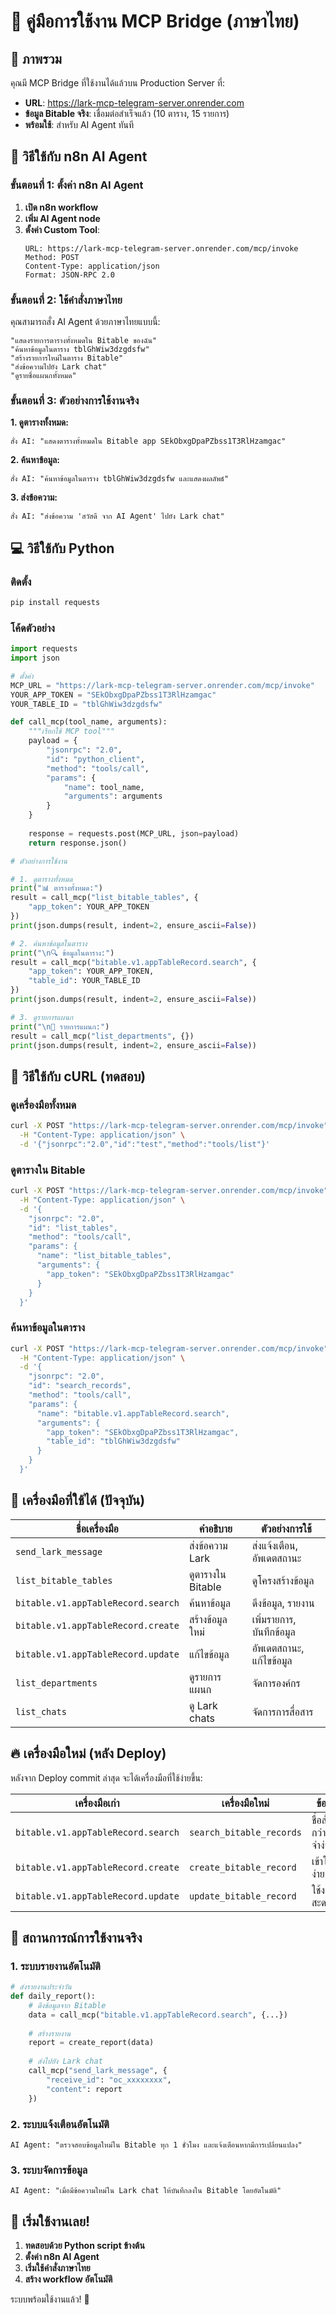 # 📖 คู่มือการใช้งาน MCP Bridge (ภาษาไทย)

## 🎯 ภาพรวม

คุณมี MCP Bridge ที่ใช้งานได้แล้วบน Production Server ที่:
- **URL**: https://lark-mcp-telegram-server.onrender.com
- **ข้อมูล Bitable จริง**: เชื่อมต่อสำเร็จแล้ว (10 ตาราง, 15 รายการ)
- **พร้อมใช้**: สำหรับ AI Agent ทันที

## 🤖 วิธีใช้กับ n8n AI Agent

### ขั้นตอนที่ 1: ตั้งค่า n8n AI Agent

1. **เปิด n8n workflow**
2. **เพิ่ม AI Agent node**
3. **ตั้งค่า Custom Tool**:
   ```
   URL: https://lark-mcp-telegram-server.onrender.com/mcp/invoke
   Method: POST
   Content-Type: application/json
   Format: JSON-RPC 2.0
   ```

### ขั้นตอนที่ 2: ใช้คำสั่งภาษาไทย

คุณสามารถสั่ง AI Agent ด้วยภาษาไทยแบบนี้:

```
"แสดงรายการตารางทั้งหมดใน Bitable ของฉัน"
"ค้นหาข้อมูลในตาราง tblGhWiw3dzgdsfw"
"สร้างรายการใหม่ในตาราง Bitable"
"ส่งข้อความไปยัง Lark chat"
"ดูรายชื่อแผนกทั้งหมด"
```

### ขั้นตอนที่ 3: ตัวอย่างการใช้งานจริง

**1. ดูตารางทั้งหมด:**
```
สั่ง AI: "แสดงตารางทั้งหมดใน Bitable app SEkObxgDpaPZbss1T3RlHzamgac"
```

**2. ค้นหาข้อมูล:**
```
สั่ง AI: "ค้นหาข้อมูลในตาราง tblGhWiw3dzgdsfw และแสดงผลลัพธ์"
```

**3. ส่งข้อความ:**
```
สั่ง AI: "ส่งข้อความ 'สวัสดี จาก AI Agent' ไปยัง Lark chat"
```

## 💻 วิธีใช้กับ Python

### ติดตั้ง
```bash
pip install requests
```

### โค้ดตัวอย่าง
```python
import requests
import json

# ตั้งค่า
MCP_URL = "https://lark-mcp-telegram-server.onrender.com/mcp/invoke"
YOUR_APP_TOKEN = "SEkObxgDpaPZbss1T3RlHzamgac"
YOUR_TABLE_ID = "tblGhWiw3dzgdsfw"

def call_mcp(tool_name, arguments):
    """เรียกใช้ MCP tool"""
    payload = {
        "jsonrpc": "2.0",
        "id": "python_client",
        "method": "tools/call",
        "params": {
            "name": tool_name,
            "arguments": arguments
        }
    }
    
    response = requests.post(MCP_URL, json=payload)
    return response.json()

# ตัวอย่างการใช้งาน

# 1. ดูตารางทั้งหมด
print("📊 ตารางทั้งหมด:")
result = call_mcp("list_bitable_tables", {
    "app_token": YOUR_APP_TOKEN
})
print(json.dumps(result, indent=2, ensure_ascii=False))

# 2. ค้นหาข้อมูลในตาราง
print("\n🔍 ข้อมูลในตาราง:")
result = call_mcp("bitable.v1.appTableRecord.search", {
    "app_token": YOUR_APP_TOKEN,
    "table_id": YOUR_TABLE_ID
})
print(json.dumps(result, indent=2, ensure_ascii=False))

# 3. ดูรายการแผนก
print("\n🏢 รายการแผนก:")
result = call_mcp("list_departments", {})
print(json.dumps(result, indent=2, ensure_ascii=False))
```

## 🔧 วิธีใช้กับ cURL (ทดสอบ)

### ดูเครื่องมือทั้งหมด
```bash
curl -X POST "https://lark-mcp-telegram-server.onrender.com/mcp/invoke" \
  -H "Content-Type: application/json" \
  -d '{"jsonrpc":"2.0","id":"test","method":"tools/list"}'
```

### ดูตารางใน Bitable
```bash
curl -X POST "https://lark-mcp-telegram-server.onrender.com/mcp/invoke" \
  -H "Content-Type: application/json" \
  -d '{
    "jsonrpc": "2.0",
    "id": "list_tables",
    "method": "tools/call",
    "params": {
      "name": "list_bitable_tables",
      "arguments": {
        "app_token": "SEkObxgDpaPZbss1T3RlHzamgac"
      }
    }
  }'
```

### ค้นหาข้อมูลในตาราง
```bash
curl -X POST "https://lark-mcp-telegram-server.onrender.com/mcp/invoke" \
  -H "Content-Type: application/json" \
  -d '{
    "jsonrpc": "2.0",
    "id": "search_records",
    "method": "tools/call",
    "params": {
      "name": "bitable.v1.appTableRecord.search",
      "arguments": {
        "app_token": "SEkObxgDpaPZbss1T3RlHzamgac",
        "table_id": "tblGhWiw3dzgdsfw"
      }
    }
  }'
```

## 🎯 เครื่องมือที่ใช้ได้ (ปัจจุบัน)

| ชื่อเครื่องมือ | คำอธิบาย | ตัวอย่างการใช้ |
|-------------|---------|--------------|
| `send_lark_message` | ส่งข้อความ Lark | ส่งแจ้งเตือน, อัพเดตสถานะ |
| `list_bitable_tables` | ดูตารางใน Bitable | ดูโครงสร้างข้อมูล |
| `bitable.v1.appTableRecord.search` | ค้นหาข้อมูล | ดึงข้อมูล, รายงาน |
| `bitable.v1.appTableRecord.create` | สร้างข้อมูลใหม่ | เพิ่มรายการ, บันทึกข้อมูล |
| `bitable.v1.appTableRecord.update` | แก้ไขข้อมูล | อัพเดตสถานะ, แก้ไขข้อมูล |
| `list_departments` | ดูรายการแผนก | จัดการองค์กร |
| `list_chats` | ดู Lark chats | จัดการการสื่อสาร |

## 🔥 เครื่องมือใหม่ (หลัง Deploy)

หลังจาก Deploy commit ล่าสุด จะได้เครื่องมือที่ใช้ง่ายขึ้น:

| เครื่องมือเก่า | เครื่องมือใหม่ | ข้อดี |
|-------------|-------------|------|
| `bitable.v1.appTableRecord.search` | `search_bitable_records` | ชื่อสั้นกว่า, จำง่าย |
| `bitable.v1.appTableRecord.create` | `create_bitable_record` | เข้าใจง่าย |
| `bitable.v1.appTableRecord.update` | `update_bitable_record` | ใช้งานสะดวก |

## 📱 สถานการณ์การใช้งานจริง

### 1. ระบบรายงานอัตโนมัติ
```python
# ส่งรายงานประจำวัน
def daily_report():
    # ดึงข้อมูลจาก Bitable
    data = call_mcp("bitable.v1.appTableRecord.search", {...})
    
    # สร้างรายงาน
    report = create_report(data)
    
    # ส่งไปยัง Lark chat
    call_mcp("send_lark_message", {
        "receive_id": "oc_xxxxxxxx",
        "content": report
    })
```

### 2. ระบบแจ้งเตือนอัตโนมัติ
```
AI Agent: "ตรวจสอบข้อมูลใหม่ใน Bitable ทุก 1 ชั่วโมง และแจ้งเตือนหากมีการเปลี่ยนแปลง"
```

### 3. ระบบจัดการข้อมูล
```
AI Agent: "เมื่อมีข้อความใหม่ใน Lark chat ให้บันทึกลงใน Bitable โดยอัตโนมัติ"
```

## 🚀 เริ่มใช้งานเลย!

1. **ทดสอบด้วย Python script ข้างต้น**
2. **ตั้งค่า n8n AI Agent**
3. **เริ่มใช้คำสั่งภาษาไทย**
4. **สร้าง workflow อัตโนมัติ**

ระบบพร้อมใช้งานแล้ว! 🎉

